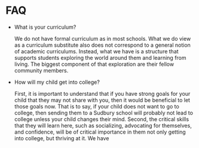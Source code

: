 # FAQ

* 	What is your curriculum? 

	We do not have formal curriculum as in most schools. What we do view as a curriculum substitute also does not correspond to a general notion of academic curriculums. 
    Instead, what we have is a structure that supports students exploring the world around them and learning from living. The biggest component of that exploration are their fellow community members. 

* 	How will my child get into college?

	First, it is important to understand that if you have strong goals for your child that they may not share with you, then it would be beneficial to let those goals now. That is to say, if your child does not want to go to college, then sending them to a Sudbury school will probably not lead to college unless your child changes their mind.
    Second, the critical skills that they will learn here, such as socializing, advocating for themselves, and confidence, will be of critical importance in them not only getting into college, but thriving at it. We have 